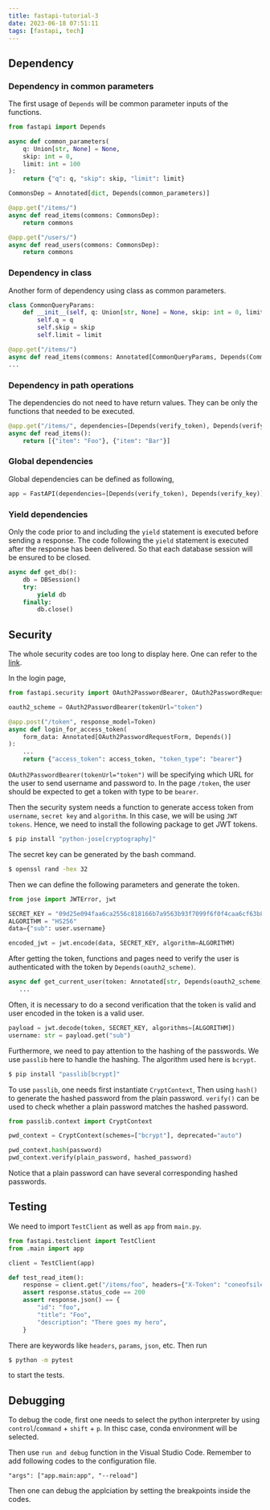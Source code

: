 ```yaml
---
title: fastapi-tutorial-3
date: 2023-06-18 07:51:11
tags: [fastapi, tech]
---
```


## Dependency

### Dependency in common parameters

The first usage of `Depends` will be common parameter inputs of the functions.

``` python
from fastapi import Depends

async def common_parameters(
    q: Union[str, None] = None, 
    skip: int = 0, 
    limit: int = 100
):
    return {"q": q, "skip": skip, "limit": limit}

CommonsDep = Annotated[dict, Depends(common_parameters)]

@app.get("/items/")
async def read_items(commons: CommonsDep):
    return commons

@app.get("/users/")
async def read_users(commons: CommonsDep):
    return commons
```

### Dependency in class

Another form of dependency using class as common parameters.

``` python
class CommonQueryParams:
    def __init__(self, q: Union[str, None] = None, skip: int = 0, limit: int = 100):
        self.q = q
        self.skip = skip
        self.limit = limit

@app.get("/items/")
async def read_items(commons: Annotated[CommonQueryParams, Depends(CommonQueryParams)]):
...
```


### Dependency in path operations

The dependencies do not need to have return values. They can be only the functions that needed to be executed.

``` python
@app.get("/items/", dependencies=[Depends(verify_token), Depends(verify_key)])
async def read_items():
    return [{"item": "Foo"}, {"item": "Bar"}]
```

### Global dependencies

Global dependencies can be defined as following,

``` python
app = FastAPI(dependencies=[Depends(verify_token), Depends(verify_key)])
```

### Yield dependencies

Only the code prior to and including the `yield` statement is executed before sending a response. The code following the `yield` statement is executed after the response has been delivered. So that each database session will be ensured to be closed.


``` python
async def get_db():
    db = DBSession()
    try:
        yield db
    finally:
        db.close()
```


## Security

The whole security codes are too long to display here. One can refer to the [link](https://fastapi.tiangolo.com/tutorial/security/).

In the login page,

``` python
from fastapi.security import OAuth2PasswordBearer, OAuth2PasswordRequestForm

oauth2_scheme = OAuth2PasswordBearer(tokenUrl="token")

@app.post("/token", response_model=Token)
async def login_for_access_token(
    form_data: Annotated[OAuth2PasswordRequestForm, Depends()]
):
    ...
    return {"access_token": access_token, "token_type": "bearer"}
```

`OAuth2PasswordBearer(tokenUrl="token")` will be specifying which URL for the user to send username and password to. In the page `/token`, the user should be expected to get a token with type to be `bearer`.

Then the security system needs a function to generate access token from `username`, `secret key` and `algorithm`. In this case, we will be using `JWT tokens`. Hence, we need to install the following package to get JWT tokens.

``` bash
$ pip install "python-jose[cryptography]"
```

The secret key can be generated by the bash command.

``` bash
$ openssl rand -hex 32
```

Then we can define the following parameters and generate the token.

``` python
from jose import JWTError, jwt

SECRET_KEY = "09d25e094faa6ca2556c818166b7a9563b93f7099f6f0f4caa6cf63b88e8d3e7"
ALGORITHM = "HS256"
data={"sub": user.username}

encoded_jwt = jwt.encode(data, SECRET_KEY, algorithm=ALGORITHM)
```

After getting the token, functions and pages need to verify the user is authenticated with the token by `Depends(oauth2_scheme)`. 

``` python
async def get_current_user(token: Annotated[str, Depends(oauth2_scheme)]):
   ...
```

Often, it is necessary to do a second verification that the token is valid and user encoded in the token is a valid user.

``` python
payload = jwt.decode(token, SECRET_KEY, algorithms=[ALGORITHM])
username: str = payload.get("sub")
```

Furthermore, we need to pay attention to the hashing of the passwords. We use `passlib` here to handle the hashing. The algorithm used here is `bcrypt`.

``` bash
$ pip install "passlib[bcrypt]"
```

To use `passlib`, one needs first instantiate `CryptContext`, Then using `hash()` to generate the hashed password from the plain password. `verify()` can be used to check whether a plain password matches the hashed password.

``` python
from passlib.context import CryptContext

pwd_context = CryptContext(schemes=["bcrypt"], deprecated="auto")

pwd_context.hash(password)
pwd_context.verify(plain_password, hashed_password)
```

Notice that a plain password can have several corresponding hashed passwords.


## Testing

We need to import `TestClient` as well as `app` from `main.py`.

``` python
from fastapi.testclient import TestClient
from .main import app

client = TestClient(app)

def test_read_item():
    response = client.get("/items/foo", headers={"X-Token": "coneofsilence"}, params={"token": "jessica"})
    assert response.status_code == 200
    assert response.json() == {
        "id": "foo",
        "title": "Foo",
        "description": "There goes my hero",
    }
```

There are keywords like `headers`, `params`, `json`, etc.
Then run

``` bash
$ python -m pytest
```

to start the tests.

## Debugging

To debug the code, first one needs to select the python interpreter by using `control`/`command` + `shift` + `p`. In thisc case, conda environment will be selected.

Then use `run and debug` function in the Visual Studio Code. Remember to add following codes to the configuration file.

```
"args": ["app.main:app", "--reload"]
```

Then one can debug the applciation by setting the breakpoints inside the codes.
